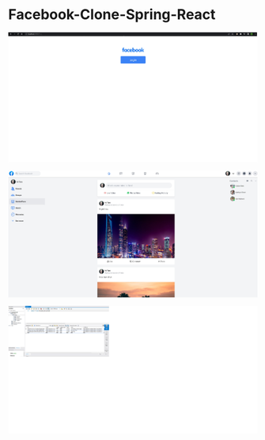 # Facebook-Clone-Spring-React

![alt text](https://github.com/taroserigano/Facebook-Clone-Spring-React/blob/main/facebook-clone-frontend/pics/0.jpg)


![alt text](https://github.com/taroserigano/Facebook-Clone-Spring-React/blob/main/facebook-clone-frontend/pics/1.jpg)


![alt text](https://github.com/taroserigano/Facebook-Clone-Spring-React/blob/main/facebook-clone-frontend/pics/2.jpg)
